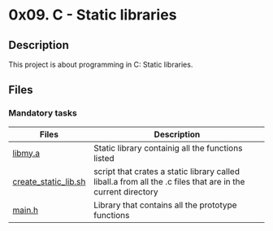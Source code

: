 # 0x09. C - Static libraries

## Description
This project is about programming in C: Static libraries.

## Files
### Mandatory tasks
| Files | Description |
| ----- | ----------- |
| [libmy.a](https://github.com/MinaSamirSaad/alx-low_level_programming/blob/master/0x09-static_libraries/libmy.a) | Static library containig all the functions listed |
| [create_static_lib.sh](https://github.com/MinaSamirSaad/alx-low_level_programming/blob/master/0x09-static_libraries/create_static_lib.sh) | script that crates a static library called liball.a from all the .c files that are in the current directory |
| [main.h](https://github.com/MinaSamirSaad/alx-low_level_programming/blob/master/0x09-static_libraries/main.h) | Library that contains all the prototype functions |

